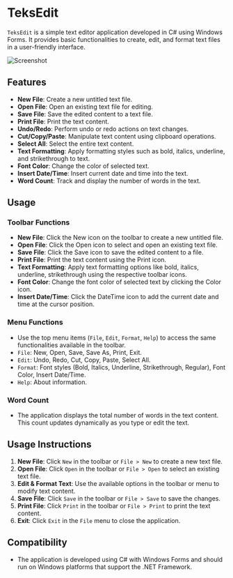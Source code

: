 # TeksEdit
`TeksEdit` is a simple text editor application developed in C# using Windows Forms. It provides basic functionalities to create, edit, and format text files in a user-friendly interface.

![Screenshot](https://user-images.githubusercontent.com/45015588/220362312-755c8592-0ce7-4a9d-9dda-21fbdfcbf0a8.png)

## Features

- **New File**: Create a new untitled text file.
- **Open File**: Open an existing text file for editing.
- **Save File**: Save the edited content to a text file.
- **Print File**: Print the text content.
- **Undo/Redo**: Perform undo or redo actions on text changes.
- **Cut/Copy/Paste**: Manipulate text content using clipboard operations.
- **Select All**: Select the entire text content.
- **Text Formatting**: Apply formatting styles such as bold, italics, underline, and strikethrough to text.
- **Font Color**: Change the color of selected text.
- **Insert Date/Time**: Insert current date and time into the text.
- **Word Count**: Track and display the number of words in the text.

## Usage

### Toolbar Functions

- **New File**: Click the New icon on the toolbar to create a new untitled file.
- **Open File**: Click the Open icon to select and open an existing text file.
- **Save File**: Click the Save icon to save the edited content to a file.
- **Print File**: Print the text content using the Print icon.
- **Text Formatting**: Apply text formatting options like bold, italics, underline, strikethrough using the respective toolbar icons.
- **Font Color**: Change the font color of selected text by clicking the Color icon.
- **Insert Date/Time**: Click the DateTime icon to add the current date and time at the cursor position.

### Menu Functions

- Use the top menu items (`File`, `Edit`, `Format`, `Help`) to access the same functionalities available in the toolbar.
- `File`: New, Open, Save, Save As, Print, Exit.
- `Edit`: Undo, Redo, Cut, Copy, Paste, Select All.
- `Format`: Font styles (Bold, Italics, Underline, Strikethrough, Regular), Font Color, Insert Date/Time.
- `Help`: About information.

### Word Count

- The application displays the total number of words in the text content. This count updates dynamically as you type or edit the text.

## Usage Instructions

1. **New File**: Click `New` in the toolbar or `File > New` to create a new text file.
2. **Open File**: Click `Open` in the toolbar or `File > Open` to select an existing text file.
3. **Edit & Format Text**: Use the available options in the toolbar or menu to modify text content.
4. **Save File**: Click `Save` in the toolbar or `File > Save` to save the changes.
5. **Print File**: Click `Print` in the toolbar or `File > Print` to print the text content.
6. **Exit**: Click `Exit` in the `File` menu to close the application.

## Compatibility

- The application is developed using C# with Windows Forms and should run on Windows platforms that support the .NET Framework.

